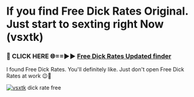 # If you find Free Dick Rates Original. Just start to sexting right Now (vsxtk)

<h3>🔴 CLICK HERE 🌐==►► <a href="https://tinyurl.com/mtbk5fxa" rel="nofollow">Free Dick Rates Updated finder</a></h3>

I found Free Dick Rates. You'll definitely like. Just don't open Free Dick Rates at work 😉💬

[![vsxtk](https://i.imgur.com/Q8WKrnY.jpeg)](https://tinyurl.com/mtbk5fxa)
dick rate free